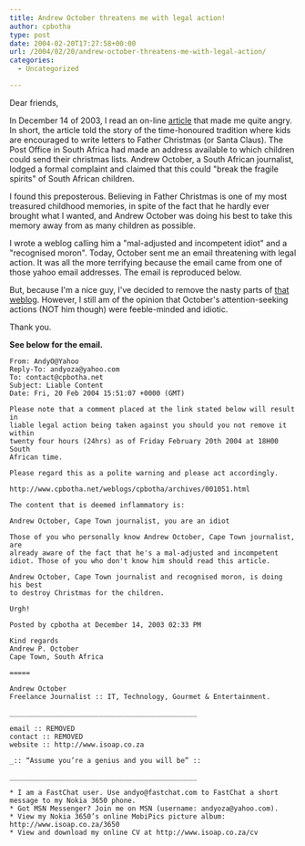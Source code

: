```yaml
---
title: Andrew October threatens me with legal action!
author: cpbotha
type: post
date: 2004-02-20T17:27:58+00:00
url: /2004/02/20/andrew-october-threatens-me-with-legal-action/
categories:
  - Uncategorized

---
```

Dear friends,

In December 14 of 2003, I read an on-line [article][1] that made me quite
angry. In short, the article told the story of the time-honoured tradition
where kids are encouraged to write letters to Father Christmas (or Santa
Claus). The Post Office in South Africa had made an address available to which
children could send their christmas lists. Andrew October, a South African
journalist, lodged a formal complaint and claimed that this could "break the
fragile spirits" of South African children.

I found this preposterous. Believing in Father Christmas is one of my most
treasured childhood memories, in spite of the fact that he hardly ever brought
what I wanted, and Andrew October was doing his best to take this memory away
from as many children as possible.

I wrote a weblog calling him a "mal-adjusted and incompetent idiot" and a
"recognised moron". Today, October sent me an email threatening with legal
action. It was all the more terrifying because the email came from one of
those yahoo email addresses. The email is reproduced below.

But, because I'm a nice guy, I've decided to remove the nasty parts of [that
weblog][2]. However, I still am of the opinion that October's
attention-seeking actions (NOT him though) were feeble-minded and idiotic.

Thank you.

**See below for the email.**

```text
From: AndyO@Yahoo
Reply-To: andyoza@yahoo.com
To: contact@cpbotha.net
Subject: Liable Content
Date: Fri, 20 Feb 2004 15:51:07 +0000 (GMT)

Please note that a comment placed at the link stated below will result in
liable legal action being taken against you should you not remove it within
twenty four hours (24hrs) as of Friday February 20th 2004 at 18H00 South
African time.

Please regard this as a polite warning and please act accordingly.

http://www.cpbotha.net/weblogs/cpbotha/archives/001051.html

The content that is deemed inflammatory is:

Andrew October, Cape Town journalist, you are an idiot

Those of you who personally know Andrew October, Cape Town journalist, are
already aware of the fact that he's a mal-adjusted and incompetent
idiot. Those of you who don't know him should read this article.

Andrew October, Cape Town journalist and recognised moron, is doing his best
to destroy Christmas for the children.

Urgh!

Posted by cpbotha at December 14, 2003 02:33 PM

Kind regards
Andrew P. October
Cape Town, South Africa

=====
  
Andrew October
Freelance Journalist :: IT, Technology, Gourmet & Entertainment.
  
______________________________________________
  
email :: REMOVED
contact :: REMOVED
website :: http://www.isoap.co.za

_:: “Assume you’re a genius and you will be” ::
  
______________________________________________
  
* I am a FastChat user. Use andyo@fastchat.com to FastChat a short message to my Nokia 3650 phone.
* Got MSN Messenger? Join me on MSN (username: andyoza@yahoo.com).
* View my Nokia 3650’s online MobiPics picture album: http://www.isoap.co.za/3650
* View and download my online CV at http://www.isoap.co.za/cv
```

 [1]: http://www.news.com.au/common/story_page/0,4057,8141258%255E13762,00.html
 [2]: http://cpbotha.net/2003/12/14/andrew-october-cape-town-journalist-you-are-a-censored/ "Link to weblog that had to be removed."
